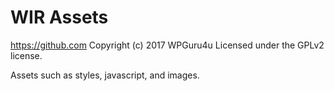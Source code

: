 # WIR Assets #
https://github.com
Copyright (c) 2017 WPGuru4u
Licensed under the GPLv2 license.

Assets such as styles, javascript, and images.